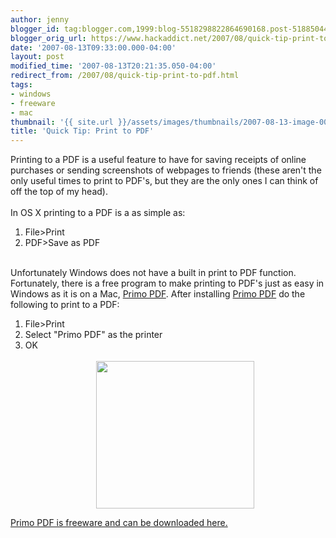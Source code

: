 ```yaml
---
author: jenny
blogger_id: tag:blogger.com,1999:blog-5518298822864690168.post-5188504434050023093
blogger_orig_url: https://www.hackaddict.net/2007/08/quick-tip-print-to-pdf.html
date: '2007-08-13T09:33:00.000-04:00'
layout: post
modified_time: '2007-08-13T20:21:35.050-04:00'
redirect_from: /2007/08/quick-tip-print-to-pdf.html
tags:
- windows
- freeware
- mac
thumbnail: '{{ site.url }}/assets/images/thumbnails/2007-08-13-image-0000.jpg'
title: 'Quick Tip: Print to PDF'
---
```


Printing to a PDF is a useful feature to have for saving receipts of online purchases or sending screenshots of webpages to friends (these aren't the only useful times to print to PDF's, but they are the only ones I can think of off the top of my head).<br/><br/>In OS X printing to a PDF is a as simple as:<br/><ol><li>File&gt;Print</li><li>PDF&gt;Save as PDF<br/><br/><img alt="" border="0" id="BLOGGER_PHOTO_ID_5098183732513685698" src="{{ site.url }}/assets/images/2007-08-13-image-0000.jpg" style="margin: 0px auto 10px; display: block; text-align: center; "/></li></ol>Unfortunately Windows does not have a built in print to PDF function. Fortunately, there is a free program to make printing to PDF's just as easy in Windows as it is on a Mac, <a href="http://www.primopdf.com/">Primo PDF</a>.  After installing <a href="http://www.primopdf.com/">Primo PDF</a> do the following to print to a PDF:<br/><ol><li>File&gt;Print</li><li>Select "Primo PDF" as the printer</li><li>OK<br/><br/><img alt="" border="0" id="BLOGGER_PHOTO_ID_5098182375304020146" src="{{ site.url }}/assets/images/2007-08-13-image-0001.jpg" style="margin: 0px auto 10px; display: block; text-align: center;  width: 253px; height: 236px;"/></li></ol><a href="http://www.download.com/3000-10743_4-10660924.html">Primo PDF is freeware and can be downloaded here.</a>